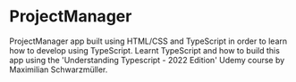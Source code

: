 # ProjectManager
ProjectManager app built using HTML/CSS and TypeScript in order to learn how to develop using TypeScript.
Learnt TypeScript and how to build this app using the 'Understanding Typescript - 2022 Edition' Udemy course by Maximilian Schwarzmüller.
